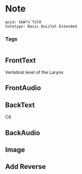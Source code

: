 # Note
```
guid: k&W!%`Tol0
notetype: Basic Quizlet Extended
```

### Tags
```
```

## FrontText
Vertebral level of the Larynx

## FrontAudio


## BackText
C6

## BackAudio


## Image


## Add Reverse

